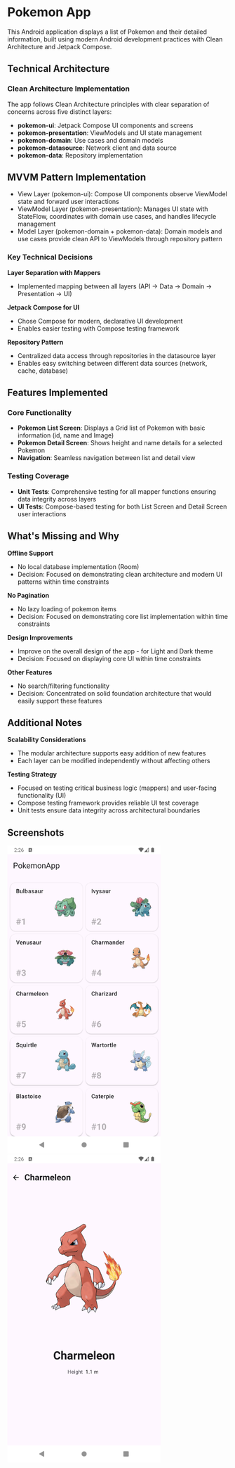 # Pokemon App

This Android application displays a list of Pokemon and their detailed information, built using modern Android development practices with Clean Architecture and Jetpack Compose.

## Technical Architecture

### Clean Architecture Implementation
The app follows Clean Architecture principles with clear separation of concerns across five distinct layers:

- **pokemon-ui**: Jetpack Compose UI components and screens
- **pokemon-presentation**: ViewModels and UI state management
- **pokemon-domain**: Use cases and domain models
- **pokemon-datasource**: Network client and data source
- **pokemon-data**: Repository implementation

## MVVM Pattern Implementation
- View Layer (pokemon-ui): Compose UI components observe ViewModel state and forward user interactions
- ViewModel Layer (pokemon-presentation): Manages UI state with StateFlow, coordinates with domain use cases, and handles lifecycle management
- Model Layer (pokemon-domain + pokemon-data): Domain models and use cases provide clean API to ViewModels through repository pattern

### Key Technical Decisions

**Layer Separation with Mappers**
- Implemented mapping between all layers (API → Data → Domain → Presentation → UI)

**Jetpack Compose for UI**
- Chose Compose for modern, declarative UI development
- Enables easier testing with Compose testing framework

**Repository Pattern**
- Centralized data access through repositories in the datasource layer
- Enables easy switching between different data sources (network, cache, database)

## Features Implemented

### Core Functionality
- **Pokemon List Screen**: Displays a Grid list of Pokemon with basic information (id, name and Image)
- **Pokemon Detail Screen**: Shows height and name details for a selected Pokemon
- **Navigation**: Seamless navigation between list and detail view

### Testing Coverage
- **Unit Tests**: Comprehensive testing for all mapper functions ensuring data integrity across layers
- **UI Tests**: Compose-based testing for both List Screen and Detail Screen user interactions

## What's Missing and Why

**Offline Support**
- No local database implementation (Room)
- Decision: Focused on demonstrating clean architecture and modern UI patterns within time constraints

**No Pagination**
- No lazy loading of pokemon items
- Decision: Focused on demonstrating core list implementation within time constraints

**Design Improvements**
- Improve on the overall design of the app - for Light and Dark theme
- Decision: Focused on displaying core UI within time constraints 

**Other Features**
- No search/filtering functionality
- Decision: Concentrated on solid foundation architecture that would easily support these features

## Additional Notes

**Scalability Considerations**
- The modular architecture supports easy addition of new features
- Each layer can be modified independently without affecting others

**Testing Strategy**
- Focused on testing critical business logic (mappers) and user-facing functionality (UI)
- Compose testing framework provides reliable UI test coverage
- Unit tests ensure data integrity across architectural boundaries

## Screenshots

<img src="assets/1.png" width="350" alt="App Screenshot">

<img src="assets/2.png" width="350" alt="App Screenshot">
